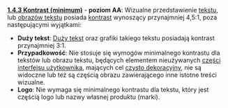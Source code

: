 [**1.4.3 Kontrast (minimum)**](https://wcag.lepszyweb.pl/#contrast-minimum) - **poziom AA**: Wizualne przedstawienie <a href="#" data-toggle="tooltip" data-original-title="{{site.data.glossary.tekst | strip_html | replace: '*', ''}}">tekstu</a>, lub <a href="#" data-toggle="tooltip" data-original-title="{{site.data.glossary.obraz_tekstu | strip_html | replace: '*', ''}}">obrazów tekstu</a> posiada <a href="#" data-toggle="tooltip" data-original-title="{{site.data.glossary.wspolczynnik_kontrastu | strip_html | replace: '*', ''}}">kontrast</a> wynoszący przynajmniej 4,5:1, poza następującymi wyjątkami:

- **Duży tekst**: <a href="#" data-toggle="tooltip" data-original-title="{{site.data.glossary.duza_wielkosc_tekstu | strip_html | replace: '*', ''}}">Duży tekst</a> oraz grafiki takiego tekstu posiadają kontrast przynajmniej 3:1.
- **Przypadkowość**: Nie stosuje się wymogów minimalnego kontrastu dla tekstów lub obrazu tekstu, będących elementem nieużywanych <a href="#" data-toggle="tooltip" data-original-title="{{site.data.glossary.komponent_interfejsu_uzytkownika | strip_html | replace: '*', ''}}">części interfejsu użytkownika</a>, mających cel <a href="#" data-toggle="tooltip" data-original-title="{{site.data.glossary.wylacznie_dekoracyjny | strip_html | replace: '*', ''}}">czysto dekoracyjny</a>, nie są widoczne lub też są częścią obrazu zawierającego inne istotne treści wizualne.
- **Logo**: Nie wymaga się minimalnego kontrastu dla tekstu, który jest częścią logo lub nazwy własnej produktu (marki).

